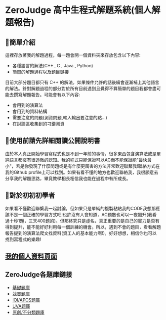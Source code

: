 # ZeroJudge 高中生程式解題系統(個人解題報告)
## 🍔簡單介紹
這裡存放著我的解題過程，每一題會開一個資料夾來存放包含以下內容:
- 各種語言的解法(C++ , C , Java , Python)
- 簡單的解題過程以及題目鏈接

目前大部分題目都只有 C++ 的解法，如果條件允許的話後續會逐漸補上其他語言的解法。針對解題過程的部分對於所有目前遇到且覺得不算簡單的題目我都會盡可能去撰寫解題報告。可能會有以下內容:
- 會用到的演算法
- 會用到的資料結構
- 需要注意的問題(測資問題,輸入輸出要注意的點...)
- 在討論區收集到的刁鑽測資

## 🍩使用前請先詳細閱讀公開說明書
由於本人真正開始學習寫程式也是不到一年前的事情，很多東西包含演算法或是單純語言都沒有很透徹的認知。我的程式只能保證可以AC而不能保證能"最快最小"，若是你發現了什麼問題或是有什麼更厲害的方法非常歡迎聯繫我!聯絡方式在我的Github profile上可以找到。如果有看不懂的地方也歡迎聯絡我，我很願意去分享我的解題思路，畢竟教學相長相信我也能在過程中有所成長。

## 🍖對於初初初學者
如果看不懂歡迎聯繫我一起討論，但如果只是單純的複製粘貼我的CODE我想那應該不是一個正確的學習方式吧!也許沒有人會知道，AC題數也可以一夜飆升(我看過十秒1題，三天400題的)。但那終究只是虛名，真正重要的是自己的實力是否有得到提升，能不能好好利用每一個訓練的機會。所以，遇到不會的題目，看看解題報告提到的演算法爬文找資料(資工人的基本能力啊!)，好好想想，相信你也可以找到寫程式的樂趣!

## [我的個人資料頁面](https://zerojudge.tw/UserStatistic?id=119723)

## ZeroJudge各題庫鏈接
- [基礎題庫](https://zerojudge.tw/Problems?tabid=BASIC#tab00)
- [競賽題庫](https://zerojudge.tw/Problems?tabid=CONTEST#tab01)
- [IOI/APCS題庫](https://zerojudge.tw/Problems?tabid=TOI#tab02)
- [UVA題庫](https://zerojudge.tw/Problems?tabid=UVA#tab03)
- [原創/不分類題庫](https://zerojudge.tw/Problems?tabid=ORIGINAL#tab04)
